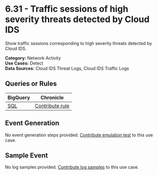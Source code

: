 # 6.31 - Traffic sessions of high severity threats detected by Cloud IDS
Show traffic sessions corresponding to high severity threats detected by Cloud IDS.


**Category:** Network Activity
</br>
**Use Cases:** Detect
</br>
**Data Sources:** Cloud IDS Threat Logs, Cloud IDS Traffic Logs
</br>

## Queries or Rules
BigQuery | Chronicle |
--- | --- |
[SQL](../../sql/6_31_traffic_sessions_of_high_severity_threats_detected_by_cloud_IDS.sql) | [Contribute rule](../../CONTRIBUTING.md)

## Event Generation
No event generation steps provided. [Contribute emulation test](../../CONTRIBUTING.md) to this use case.

## Sample Event
No log samples provided. [Contribute log samples](../../CONTRIBUTING.md) to this use case.

